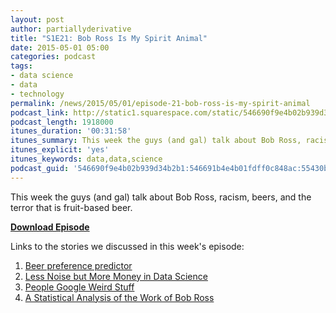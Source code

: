 ```yaml
---
layout: post
author: partiallyderivative
title: "S1E21: Bob Ross Is My Spirit Animal"
date: 2015-05-01 05:00
categories: podcast
tags:
- data science
- data
- technology
permalink: /news/2015/05/01/episode-21-bob-ross-is-my-spirit-animal
podcast_link: http://static1.squarespace.com/static/546690f9e4b02b939d34b2b1/546691b4e4b01fdff0c848ac/55430cd7e4b0f37cdc4e3324/1430457736296/Partially_Derivative_Episode_21.mp3
podcast_length: 1918000
itunes_duration: '00:31:58'
itunes_summary: This week the guys (and gal) talk about Bob Ross, racism, beers, and the terror of fruit-based beer.
itunes_explicit: 'yes'
itunes_keywords: data,data,science
podcast_guid: '546690f9e4b02b939d34b2b1:546691b4e4b01fdff0c848ac:55430bdfe4b0170199efad45'
---
```


This week the guys (and gal) talk about Bob Ross, racism, beers, and the
terror that is fruit-based beer.

[**Download Episode**](http://static1.squarespace.com/static/546690f9e4b02b939d34b2b1/546691b4e4b01fdff0c848ac/55430cd7e4b0f37cdc4e3324/1430457736296/Partially_Derivative_Episode_21.mp3)

Links to the stories we discussed in this week's episode:

1.  [Beer preference predictor](http://beer.iandnightingale.com/)
2.  [Less Noise but More Money in Data
    Science](http://bits.blogs.nytimes.com/2015/04/28/less-noise-but-more-money-in-data-science/)
3.  [People Google Weird
    Stuff](http://uk.businessinsider.com/google-cost-searches-2015-4)
4.  [A Statistical Analysis of the Work of Bob
    Ross](http://fivethirtyeight.com/features/a-statistical-analysis-of-the-work-of-bob-ross/)
